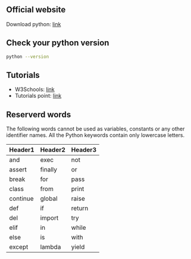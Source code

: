 ## Official website
Download python: [link](https://www.python.org/downloads/)

## Check your python version
```bash
python --version
```

## Tutorials
- W3Schools: [link](https://www.w3schools.com/python/default.asp)
- Tutorials point: [link](https://www.tutorialspoint.com/python/index.htm)

## Reserverd words
The following words cannot be used as variables, constants or any other identifier names. All the Python keywords contain only lowercase letters.

| Header1 | Header2 | Header3 |
|---|---|---|
| and | exec | not |
| assert | finally | or |
| break | for | pass |
| class | from | print |
| continue | global | raise |
| def | if | return |
| del | import | try |
| elif | in | while |
| else | is | with |
| except | lambda | yield |